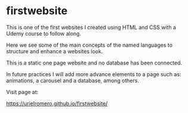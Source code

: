 # firstwebsite

This is one of the first websites I created using HTML and CSS with a Udemy course to follow along. 

Here we see some of the main concepts of the named languages to structure and enhance a websites look. 

This is a static one page website and no database has been connected.

In future practices I will add more advance elements to a page such as: animations, a carousel and a database, among others. 

Visit page at:

https://urielromero.github.io/firstwebsite/


